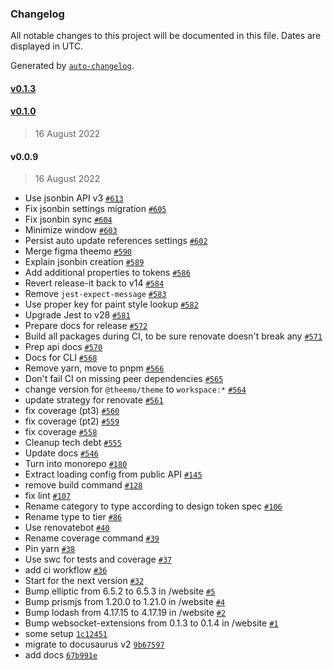 ### Changelog

All notable changes to this project will be documented in this file. Dates are displayed in UTC.

Generated by [`auto-changelog`](https://github.com/CookPete/auto-changelog).

#### [v0.1.3](https://github.com/gossi/theemo/compare/v0.1.0...v0.1.3)

#### [v0.1.0](https://github.com/gossi/theemo/compare/v0.0.9...v0.1.0)

> 16 August 2022

#### v0.0.9

> 16 August 2022

- Use jsonbin API v3 [`#613`](https://github.com/gossi/theemo/pull/613)
- Fix jsonbin settings migration [`#605`](https://github.com/gossi/theemo/pull/605)
- Fix jsonbin sync [`#604`](https://github.com/gossi/theemo/pull/604)
- Minimize window [`#603`](https://github.com/gossi/theemo/pull/603)
- Persist auto update references settings [`#602`](https://github.com/gossi/theemo/pull/602)
- Merge figma theemo [`#590`](https://github.com/gossi/theemo/pull/590)
- Explain jsonbin creation [`#589`](https://github.com/gossi/theemo/pull/589)
- Add additional properties to tokens [`#586`](https://github.com/gossi/theemo/pull/586)
- Revert release-it back to v14 [`#584`](https://github.com/gossi/theemo/pull/584)
- Remove `jest-expect-message` [`#583`](https://github.com/gossi/theemo/pull/583)
- Use proper key for paint style lookup [`#582`](https://github.com/gossi/theemo/pull/582)
- Upgrade Jest to v28 [`#581`](https://github.com/gossi/theemo/pull/581)
- Prepare docs for release [`#572`](https://github.com/gossi/theemo/pull/572)
- Build all packages during CI, to be sure renovate doesn't break any [`#571`](https://github.com/gossi/theemo/pull/571)
- Prep api docs [`#570`](https://github.com/gossi/theemo/pull/570)
- Docs for CLI [`#568`](https://github.com/gossi/theemo/pull/568)
- Remove yarn, move to pnpm [`#566`](https://github.com/gossi/theemo/pull/566)
- Don't fail CI on missing peer dependencies [`#565`](https://github.com/gossi/theemo/pull/565)
- change version for `@theemo/theme` to `workspace:*` [`#564`](https://github.com/gossi/theemo/pull/564)
- update strategy for renovate [`#561`](https://github.com/gossi/theemo/pull/561)
- fix coverage (pt3) [`#560`](https://github.com/gossi/theemo/pull/560)
- fix coverage (pt2) [`#559`](https://github.com/gossi/theemo/pull/559)
- fix coverage [`#558`](https://github.com/gossi/theemo/pull/558)
- Cleanup tech debt [`#555`](https://github.com/gossi/theemo/pull/555)
- Update docs [`#546`](https://github.com/gossi/theemo/pull/546)
- Turn into monorepo [`#180`](https://github.com/gossi/theemo/pull/180)
- Extract loading config from public API [`#145`](https://github.com/gossi/theemo/pull/145)
- remove build command [`#128`](https://github.com/gossi/theemo/pull/128)
- fix lint [`#107`](https://github.com/gossi/theemo/pull/107)
- Rename category to type according to design token spec [`#106`](https://github.com/gossi/theemo/pull/106)
- Rename type to tier [`#86`](https://github.com/gossi/theemo/pull/86)
- Use renovatebot [`#40`](https://github.com/gossi/theemo/pull/40)
- Rename coverage command [`#39`](https://github.com/gossi/theemo/pull/39)
- Pin yarn [`#38`](https://github.com/gossi/theemo/pull/38)
- Use swc for tests and coverage [`#37`](https://github.com/gossi/theemo/pull/37)
- add ci workflow [`#36`](https://github.com/gossi/theemo/pull/36)
- Start for the next version [`#32`](https://github.com/gossi/theemo/pull/32)
- Bump elliptic from 6.5.2 to 6.5.3 in /website [`#5`](https://github.com/gossi/theemo/pull/5)
- Bump prismjs from 1.20.0 to 1.21.0 in /website [`#4`](https://github.com/gossi/theemo/pull/4)
- Bump lodash from 4.17.15 to 4.17.19 in /website [`#2`](https://github.com/gossi/theemo/pull/2)
- Bump websocket-extensions from 0.1.3 to 0.1.4 in /website [`#1`](https://github.com/gossi/theemo/pull/1)
- some setup [`1c12451`](https://github.com/gossi/theemo/commit/1c12451f54058c19676c791b2780ade1f4c282b0)
- migrate to docusaurus v2 [`9b67597`](https://github.com/gossi/theemo/commit/9b67597e41005decaf06ee7f246bb0de3beb29b6)
- add docs [`67b991e`](https://github.com/gossi/theemo/commit/67b991ec8ea86eafbe647138fa5b9e9380ae8e48)
